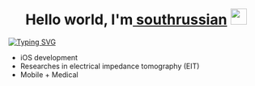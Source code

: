 <h1 align="center">Hello world, I'm<a href="https://vk.com/southrussian" target="_blank"> southrussian</a> 
<img src="https://github.com/blackcater/blackcater/raw/main/images/Hi.gif" height="32"/></h1>
<a href="https://git.io/typing-svg"><img src="https://readme-typing-svg.herokuapp.com?font=Fira+Code&pause=1000&width=435&lines=Computer+science+student.+St.Petersburg" alt="Typing SVG" /></a>

- iOS development 
- Researches in electrical impedance tomography (EIT)
- Mobile + Medical

<!---
southrussian/southrussian is a ✨ special ✨ repository because its `README.md` (this file) appears on your GitHub profile.
You can click the Preview link to take a look at your changes.
--->
